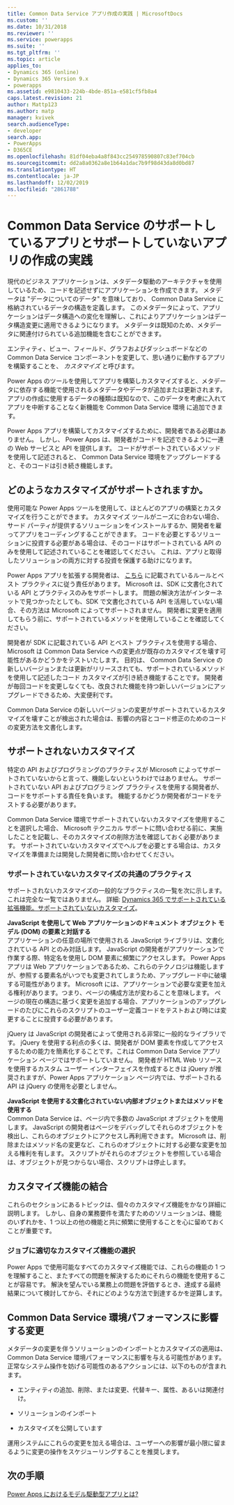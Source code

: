 ```yaml
---
title: Common Data Service アプリ作成の実践 | MicrosoftDocs
ms.custom: ''
ms.date: 10/31/2018
ms.reviewer: ''
ms.service: powerapps
ms.suite: ''
ms.tgt_pltfrm: ''
ms.topic: article
applies_to:
- Dynamics 365 (online)
- Dynamics 365 Version 9.x
- powerapps
ms.assetid: e9810433-224b-4bde-851a-e581cf5fb8a4
caps.latest.revision: 21
author: Mattp123
ms.author: matp
manager: kvivek
search.audienceType:
- developer
search.app:
- PowerApps
- D365CE
ms.openlocfilehash: 81df04eba4a8f843cc254978590807c83ef704cb
ms.sourcegitcommit: dd2a8a0362a8e1b64a1dac7b9f98d43da8d0bd87
ms.translationtype: HT
ms.contentlocale: ja-JP
ms.lasthandoff: 12/02/2019
ms.locfileid: "2861788"
---
```

# <a name="common-data-service-supported-and-unsupported-app-building-practices"></a>Common Data Service のサポートしているアプリとサポートしていないアプリの作成の実践

<!--
The way your organization works is unique. Some organizations have well-defined business processes that they apply using Power Apps apps. Others aren’t happy with their current business processes and use Power Apps to apply new data and processes to their business. Whatever situation you find yourself in, you’ll find a lot of customization capabilities in Power Apps so that it can work for your organization.  
  
 Of course you’re eager to get started, but please take a few minutes to read the content in this section. This will introduce you to important terms, give you some background about why things are done a certain way, and help you avoid potential problems in the future.  

## What is metadata and why should you care?  
 In the past, you may have customized business applications by editing the source code. This created complications because each organization had unique changes and it was very difficult, or extremely expensive, to upgrade. Then application developers started exposing application programming interfaces (APIs) so that other developers could interact with the application and add their own logic without touching the source code. This was moderately better because it means developers can extend the application without changing it. But it still requires a developer to write code.  -->
  
 現代のビジネス アプリケーションは、メタデータ駆動のアーキテクチャを使用しているため、コードを記述せずにアプリケーションを作成できます。 メタデータは "データについてのデータ" を意味しており、 Common Data Service に格納されているデータの構造を定義します。 このメタデータによって、アプリケーションはデータ構造への変化を理解し、これによりアプリケーションはデータ構造変更に適用できるようになります。 メタデータは既知のため、メタデータに関連付けられている追加機能を含むことができます。  

エンティティ、ビュー、フィールド、グラフおよびダッシュボードなどの Common Data Service コンポーネントを変更して、思い通りに動作するアプリを構築することを、 *カスタマイズ* と呼びます。  
 
Power Apps のツールを使用してアプリを構築しカスタマイズすると、メタデータに依存する機能で使用されるメタデータやデータが追加または更新されます。 アプリの作成に使用するデータの種類は既知なので、このデータを考慮に入れてアプリを中断することなく新機能を Common Data Service 環境 に追加できます。 <!-- This way you should always be able to apply an update rollup or upgrade to the latest version and enjoy the best new features.  -->

<!--  
> **Customize or Configure?**   
> Most people say they want to customize the application, so we use the word “customize” to describe changing the system to make it work the way you want. Some people prefer to use the word “configure” because it suggests that no code was required to make changes. Call it whatever you like, we just want to make it clear that you don’t need to be a developer to customize or create Power Apps apps.  -->
  
Power Apps アプリを構築してカスタマイズするために、開発者である必要はありません。 しかし、 Power Apps は、開発者がコードを記述できるように一連の Web サービスと API を提供します。 コードがサポートされているメソッドを使用して記述されると、 Common Data Service 環境をアップグレードすると、そのコードは引き続き機能します。  
  
<a name="BKMK_SupportedCust"></a>   
## <a name="what-kinds-of-customizations-are-supported"></a>どのようなカスタマイズがサポートされますか。  
 使用可能な Power Apps ツールを使用して、ほとんどのアプリの構築とカスタマイズを行うことができます。 カスタマイズ ツールがニーズに合わない場合、サード パーティが提供するソリューションをインストールするか、開発者を雇ってアプリをコーディングすることができます。 コードを必要とするソリューションに投資する必要がある場合は、そのコードはサポートされている API のみを使用して記述されていることを確認してください。 これは、アプリと取得したソリューションの両方に対する投資を保護する助けになります。  
  
 Power Apps アプリを拡張する開発者は、 [こちら](/powerapps/developer/common-data-service/best-practices/) に記載されているルールとベスト プラクティスに従う責任があります。 Microsoft は、SDK に文書化されている API とプラクティスのみをサポートします。 問題の解決方法がインターネットで見つかったとしても、SDK で文書化されている API を活用していない場合、その方法は Microsoft によってサポートされません。 開発者に変更を適用してもらう前に、サポートされているメソッドを使用していることを確認してください。  
  
 開発者が SDK に記載されている API とベスト プラクティスを使用する場合、Microsoft は Common Data Service への変更点が既存のカスタマイズを壊す可能性があるかどうかをテストいたします。 目的は、 Common Data Service の新しいバージョンまたは更新がリリースされても、サポートされているメソッドを使用して記述したコード カスタマイズが引き続き機能することです。 開発者が毎回コードを変更しなくても、改良された機能を持つ新しいバージョンにアップグレードできるため、大変便利です。  
  
 Common Data Service の新しいバージョンの変更がサポートされているカスタマイズを壊すことが検出された場合は、影響の内容とコード修正のためのコードの変更方法を文書化します。  
  
<a name="BKMK_Unsupported"></a>   
## <a name="what-kinds-of-customizations-arent-supported"></a>サポートされないカスタマイズ  
 特定の API およびプログラミングのプラクティスが Microsoft によってサポートされていないからと言って、機能しないというわけではありません。 <!--  “Unsupported by Microsoft” means exactly what it says: you can’t get support about these APIs or programming practices from Microsoft. We don’t test them and we don’t know if something we change will break them. We can’t predict what will happen if someone changes code in our application.  -->  サポートされていない API およびプログラミング プラクティスを使用する開発者が、コードをサポートする責任を負います。 機能するかどうか開発者がコードをテストする必要があります。  
  
 Common Data Service 環境でサポートされていないカスタマイズを使用することを選択した場合、 Microsoft テクニカル サポートに問い合わせる前に、実施したことを記載し、そのカスタマイズの削除方法を確認しておく必要があります。 サポートされていないカスタマイズでヘルプを必要とする場合は、カスタマイズを準備または開発した開発者に問い合わせてください。  
  
<a name="BKMK_CommonUnsupportedCustomizations"></a>   
### <a name="common-unsupported-customization-practices"></a>サポートされていないカスタマイズの共通のプラクティス  
 サポートされないカスタマイズの一般的なプラクティスの一覧を次に示します。 これは完全な一覧ではありません。 詳細: [Dynamics 365 でサポートされている拡張機能。サポートされていないカスタマイズ](https://docs.microsoft.com/dynamics365/customer-engagement/developer/supported-extensions#Unsupported)。 
 
**JavaScript を使用して Web アプリケーションのドキュメント オブジェクト モデル (DOM) の要素と対話する**  
 アプリケーションの任意の場所で使用される JavaScript ライブラリは、文書化されている API とのみ対話します。 JavaScript の開発者がアプリケーションで作業する際、特定名を使用し DOM 要素に頻繁にアクセスします。 Power Apps アプリは Web アプリケーションであるため、これらのテクノロジは機能しますが、参照する要素名がいつでも変更されてしまうため、アップグレード中に破壊する可能性があります。 Microsoft には、アプリケーションで必要な変更を加える権利があります。つまり、ページの構成方法が変わることを意味します。 ページの現在の構造に基づく変更を追加する場合、アプリケーションのアップグレードのたびにこれらのスクリプトのユーザー定義コードをテストおよび時には変更することに投資する必要があります。  
  
 jQuery は JavaScript の開発者によって使用される非常に一般的なライブラリです。 jQuery を使用する利点の多くは、開発者が DOM 要素を作成してアクセスするための能力を簡素化することです。これは Common Data Service アプリケーション ページではサポートしていません。 開発者が HTML Web リソースを使用するカスタム ユーザー インターフェイスを作成するときは jQuery が推奨されますが、Power Apps アプリケーション ページ内では、サポートされる API は jQuery の使用を必要としません。  
  
 **JavaScript を使用する文書化されていない内部オブジェクトまたはメソッドを使用する**  
Common Data Service は、ページ内で多数の JavaScript オブジェクトを使用します。 JavaScript の開発者はページをデバッグしてそれらのオブジェクトを検出し、これらのオブジェクトにアクセスし再利用できます。 Microsoft は、削除またはメソッド名の変更など、これらのオブジェクトに対する必要な変更を加える権利を有します。 スクリプトがそれらのオブジェクトを参照している場合は、オブジェクトが見つからない場合、スクリプトは停止します。  <a name="BKMK_Metadata"></a>   
 
<a name="BKMK_CombineCustomizations"></a>   
## <a name="combine-customization-capabilities"></a>カスタマイズ機能の結合  
 これらのセクションにあるトピックは、個々のカスタマイズ機能をかなり詳細に説明します。 しかし、自身の業務要件を満たすためのソリューションは、機能のいずれかを、1 つ以上の他の機能と共に頻繁に使用することを心に留めておくことが重要です。  
  
<a name="BKMK_ChooseTheRightCustomization"></a>   
### <a name="choose-the-right-customization-capability-for-the-job"></a>ジョブに適切なカスタマイズ機能の選択  
 Power Apps で使用可能なすべてのカスタマイズ機能では、これらの機能の 1 つを理解すること、またすべての問題を解決するためにそれらの機能を使用することが容易です。 解決を望んでいる業務上の問題を評価するとき、達成する最終結果について検討してから、それにどのような方法で到達するかを逆算します。  
 
<a name="BKMK_changesinperformance"></a>   
## <a name="changes-that-affect-common-data-service-environment-performance"></a>Common Data Service 環境パフォーマンスに影響する変更  
 メタデータの変更を伴うソリューションのインポートとカスタマイズの適用は、 Common Data Service 環境パフォーマンスに影響を与える可能性があります。 正常なシステム操作を妨げる可能性のあるアクションには、以下のものが含まれます。  
  
-   エンティティの追加、削除、または変更、代替キー、属性、あるいは関連付け。   
-   ソリューションのインポート
  
-   カスタマイズを公開しています 
  
運用システムにこれらの変更を加える場合は、ユーザーへの影響が最小限に留まるように変更の操作をスケジューリングすることを推奨します。   
  
  
## <a name="next-steps"></a>次の手順  
[Power Apps におけるモデル駆動型アプリとは?](../../maker/model-driven-apps/model-driven-app-overview.md)


